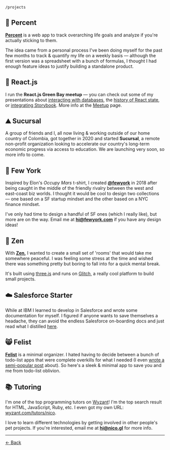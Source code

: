 `/projects`

## 🌼 Percent

**[Percent](https://percent.me)** is a web app to track overarching life goals and analyze if you're actually sticking to them.

The idea came from a personal process I've been doing myself for the past few months to track & quantify my life on a weekly basis — although the first version was a spreadsheet with a bunch of formulas, I thought I had enough feature ideas to justify building a standalone product.

## 🧬 React.js

I run the **React.js Green Bay meetup** — you can check out some of my presentations about [interacting with databases](https://www.youtube.com/watch?v=HVdMhKN2ng4&list=PL6ubUCP07zW6_AyMYUNohwKq2NQDlZigO&index=1), the [history of React state](https://www.youtube.com/watch?v=3bucBLOSUt0&list=PL6ubUCP07zW6_AyMYUNohwKq2NQDlZigO&index=3), or [integrating Storybook](https://www.youtube.com/watch?list=PL6ubUCP07zW6_AyMYUNohwKq2NQDlZigO&v=p2sZKAPOQXs&feature=emb_title). More info at the [Meetup](https://www.meetup.com/reactjs-green-bay/) page.

## ⛰ Sucursal

A group of friends and I, all now living & working outside of our home country of Colombia, got together in 2020 and started **Sucursal**, a remote non-profit organization looking to accelerate our country's long-term economic progress via access to education. We are launching very soon, so more info to come.

## 🐀 Few York

Inspired by Elon's _Occupy Mars_ t-shirt, I created [**@fewyork**](http://fewyork.com) in 2018 after being caught in the middle of the friendly rivalry between the west and east-coast biz worlds. I thought it would be cool to design two collections — one based on a SF startup mindset and the other based on a NYC finance mindset.

I've only had time to design a handful of SF ones (which I really like), but more are on the way. Email me at **hi@fewyork.com** if you have any design ideas!

## 🎏 Zen

With **[Zen](http://zen.glitch.me),** I wanted to create a small set of 'rooms' that would take me somewhere peaceful. I was feeling some stress at the time and wished there was something pretty but boring to fall into for a quick mental break.

It's built using [three.js](http://threejs.org) and runs on [Glitch](http://glitch.com), a really cool platform to build small projects.

## ☁️ Salesforce Starter

While at IBM I learned to develop in Salesforce and wrote some documentation for myself. I figured if anyone wants to save themselves a headache, they can avoid the endless Salesforce on-boarding docs and just read what I distilled [here](https://www.notion.so/bdbf8cd356184675b19451f8166e3add).

## 😸 Felist

**[Felist](http://feli.st)** is a minimal organizer. I hated having to decide between a bunch of todo-list apps that were complete overkills for what I needed (I even [wrote a semi-popular post](https://medium.com/the-mission/searching-for-the-perfect-to-do-list-app-934a04f6328) about). So here's a sleek & minimal app to save you and me from todo-list oblivion.

## 📚 Tutoring

I'm one of the top programming tutors on [Wyzant](https://www.wyzant.com)! I'm the top search result for HTML, JavaScript, Ruby, etc. I even got my own URL: [wyzant.com/tutors/nico](https://wyzant.com/tutors/nico).

I love to learn different technologies by getting involved in other people's pet projects. If you're interested, email me at **hi@nico.gl** for more info.

---

[← Back](/)
